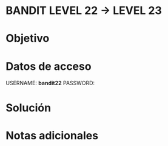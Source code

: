 # BANDIT LEVEL 22 -> LEVEL 23

# Objetivo 


# Datos de acceso

USERNAME: **bandit22**
PASSWORD:  


# Solución



# Notas adicionales
